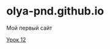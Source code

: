 

# olya-pnd.github.io
Мой первый сайт

[Урок 12](olya-pnd.github.io/lesson_12/index.html "Урок 12")
